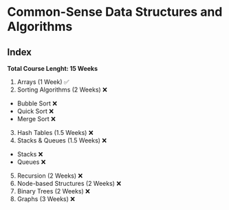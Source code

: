 # Common-Sense Data Structures and Algorithms

## Index
**Total Course Lenght: 15 Weeks**

1. Arrays (1 Week) ✅
2. Sorting Algorithms (2 Weeks) ❌
* Bubble Sort ❌
* Quick Sort ❌
* Merge Sort ❌
3. Hash Tables (1.5 Weeks) ❌
4. Stacks & Queues (1.5 Weeks) ❌
* Stacks ❌
* Queues ❌
5. Recursion (2 Weeks) ❌
6. Node-based Structures (2 Weeks) ❌
7. Binary Trees (2 Weeks) ❌
8. Graphs (3 Weeks) ❌

